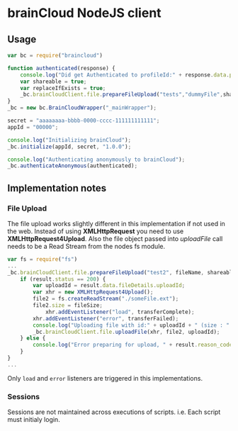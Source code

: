 # brainCloud NodeJS client

## Usage 

```javascript
var bc = require("braincloud")

function authenticated(response) {
    console.log("Did get Authenticated to profileId:" + response.data.profileId);
    var shareable = true;
    var replaceIfExists = true;
    _bc.brainCloudClient.file.prepareFileUpload("tests","dummyFile",shareable,replaceIfExists,)
}
_bc = new bc.BrainCloudWrapper("_mainWrapper");

secret = "aaaaaaaa-bbbb-0000-cccc-111111111111";
appId = "00000";

console.log("Initializing brainCloud");
_bc.initialize(appId, secret, "1.0.0");

console.log("Authenticating anonymously to brainCloud");
_bc.authenticateAnonymous(authenticated);
```

## Implementation notes

### File Upload

The file upload works slightly different in this implementation if not used in the web. Instead of using **XMLHttpRequest** you need to use **XMLHttpRequest4Upload**. Also the file object passed into *uploadFile* call needs to be a Read Stream from the nodes fs module.

```javascript
var fs = require("fs")
... 
_bc.brainCloudClient.file.prepareFileUpload("test2", fileName, shareable, replaceIfExists, fileSize, function (result) {
    if (result.status == 200) {
        var uploadId = result.data.fileDetails.uploadId;
        var xhr = new XMLHttpRequest4Upload();
        file2 = fs.createReadStream("./someFile.ext");
        file2.size = fileSize;
            xhr.addEventListener("load", transferComplete);
        xhr.addEventListener("error", transferFailed);
        console.log("Uploading file with id:" + uploadId + " (size : " + fileSize + " )");
        _bc.brainCloudClient.file.uploadFile(xhr, file2, uploadId);
    } else {
        console.log("Error preparing for upload, " + result.reason_code );
    }
}
...
```
Only `load` and `error` listeners are triggered in this implementations.

### Sessions

Sessions are not maintained across executions of scripts. i.e. Each script must initialy login. 

